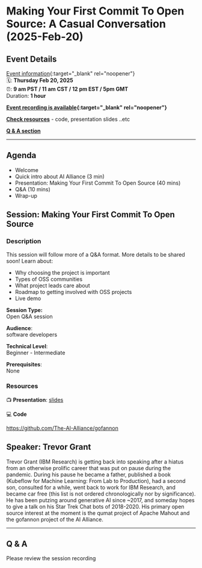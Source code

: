 # Making Your First Commit To Open Source: A Casual Conversation (2025-Feb-20)

<!-- ## 🔗 [#](#) -->

<!-- <img src="../assets/qrcode_2025-02-27__data-prep-review.png" width="400px"> -->

## Event Details

[Event information](https://www.meetup.com/ibm-developer-sf-bay-area-meetup/events/306138286){:target="_blank" rel="noopener"}<br>
🗓️: **Thursday Feb 20, 2025** <br>
⏰: **9 am PST  / 11 am CST / 12 pm EST / 5pm GMT**<br>
Duration: **1 hour**

**[Event recording is available](https://www.youtube.com/watch?v=sQkxoic7sLI){:target="_blank" rel="noopener"}**

**[Check resources](#resources)** - code, presentation slides ..etc

**[Q & A section](#q--a)**

---

## Agenda

- Welcome
- Quick intro about AI Alliance (3 min)
- Presentation: Making Your First Commit To Open Source (40 mins)
- Q&A (10 mins)
- Wrap-up

## Session: Making Your First Commit To Open Source

### Description

This session will follow more of a Q&A format. More details to be shared soon! Learn about:

- Why choosing the project is important
- Types of OSS communities
- What project leads care about
- Roadmap to getting involved with OSS projects
- Live demo



**Session Type:**  
Open Q&A session

**Audience**:  
software developers

**Technical Level**:  
Beginner - Intermediate

**Prerequisites**:  
None

### Resources


📺 **Presentation**: [slides](2025-02-20__contributing-to-open-source.pdf)


💻 **Code**

https://github.com/The-AI-Alliance/gofannon


## Speaker: Trevor Grant

Trevor Grant (IBM Research) is getting back into speaking after a hiatus from an otherwise prolific career that was put on pause during the pandemic. During his pause he became a father, published a book (Kubeflow for Machine Learning: From Lab to Production), had a second son, consulted for a while, went back to work for IBM Research, and became car free (this list is not ordered chronologically nor by significance). He has been putzing around generative AI since ~2017, and someday hopes to give a talk on his Star Trek Chat bots of 2018-2020. His primary open source interest at the moment is the qumat project of Apache Mahout and the gofannon project of the AI Alliance.

---

## Q & A

Please review the session recording